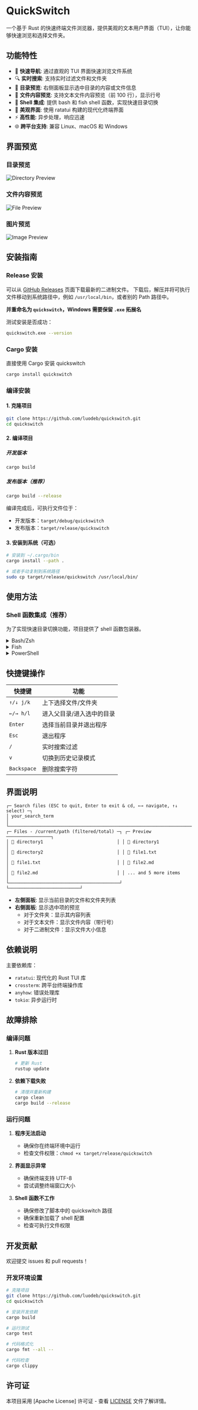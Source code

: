 # QuickSwitch

一个基于 Rust 的快速终端文件浏览器，提供美观的文本用户界面（TUI），让你能够快速浏览和选择文件夹。

## 功能特性

- 🚀 **快速导航**: 通过直观的 TUI 界面快速浏览文件系统
- 🔍 **实时搜索**: 支持实时过滤文件和文件夹
- 📁 **目录预览**: 右侧面板显示选中目录的内容或文件信息
- 📄 **文件内容预览**: 支持文本文件内容预览（前 100 行），显示行号
- 🔧 **Shell 集成**: 提供 bash 和 fish shell 函数，实现快速目录切换
- 🎨 **美观界面**: 使用 ratatui 构建的现代化终端界面
- ⚡ **高性能**: 异步处理，响应迅速
- 🌐 **跨平台支持**: 兼容 Linux、macOS 和 Windows

## 界面预览

### 目录预览

![Directory Preview](./assets/directroy_preview.png)

### 文件内容预览

![File Preview](./assets/file_preview.png)

### 图片预览

![Image Preview](./assets/image_preview.png)

## 安装指南

### Release 安装

可以从 [GitHub Releases](https://github.com/luodeb/quickswitch/releases/latest) 页面下载最新的二进制文件。
下载后，解压并将可执行文件移动到系统路径中，例如 `/usr/local/bin`，或者别的 Path 路径中。

**并重命名为 `quickswitch`，Windows 需要保留 `.exe` 拓展名**

测试安装是否成功：

```bash
quickswitch.exe --version
```

### Cargo 安装

直接使用 Cargo 安装 quickswitch

```bash
cargo install quickswitch
```

### 编译安装

#### 1. 克隆项目

```bash
git clone https://github.com/luodeb/quickswitch.git
cd quickswitch
```

#### 2. 编译项目

##### 开发版本

```bash
cargo build
```

##### 发布版本（推荐）

```bash
cargo build --release
```

编译完成后，可执行文件位于：

- 开发版本：`target/debug/quickswitch`
- 发布版本：`target/release/quickswitch`

#### 3. 安装到系统（可选）

```bash
# 安装到 ~/.cargo/bin
cargo install --path .

# 或者手动复制到系统路径
sudo cp target/release/quickswitch /usr/local/bin/
```

## 使用方法

### Shell 函数集成（推荐）

为了实现快速目录切换功能，项目提供了 shell 函数包装器。

<details>
<summary>Bash/Zsh</summary>

> 将以下函数添加到你的 `~/.bashrc` 或 `~/.zshrc` 文件中末尾：
>
> ```sh
> eval "$(quickswitch --init bash)"
> ```
>
> 绑定按键（可选/推荐）Ctrl + E：
>
> ```sh
> bind '"\C-e": "qs\n"' # 普通模式
> bind '"\C-w": "qshs\n"' # 历史模式
> ```
>
> 重新加载配置：
>
> ```sh
> source ~/.bashrc  # 或 source ~/.zshrc
> ```

</details>

<details>
<summary>Fish</summary>

> 将以下函数添加到你的 `~/.config/fish/config.fish` 文件中末尾：
>
> ```sh
> quickswitch --init fish | source
> ```
>
> 绑定按键（可选/推荐）Ctrl + E：
>
> ```sh
> bind \ce qs # 普通模式
> bind \cw qshs # 历史模式
> ```
>
> 重新加载配置：
>
> ```sh
> source ~/.config/fish/config.fish
> ```

</details>

<details>
<summary>PowerShell</summary>

> 将以下函数添加到你的 PowerShell 配置文件（`code $profile`）中：
>
> ```powershell
> Invoke-Expression (& { (quickswitch.exe --init powershell | Out-String) })
> ```
>
> 绑定按键（可选/推荐）Ctrl + E：
>
> ```powershell
> Import-Module PSReadLine
>
> # 绑定 Ctrl+E 快捷键
> # 普通模式
> Set-PSReadLineKeyHandler -Key 'Ctrl+e' `
>     -BriefDescription 'RunMyFunction' `
>     -ScriptBlock {
>        [Microsoft.PowerShell.PSConsoleReadLine]::RevertLine()
>        [Microsoft.PowerShell.PSConsoleReadLine]::Insert("qs")
>        [Microsoft.PowerShell.PSConsoleReadLine]::AcceptLine()
>    }
> # 历史模式
> Set-PSReadLineKeyHandler -Key 'Ctrl+w' `
>     -BriefDescription 'RunMyFunction' `
>     -ScriptBlock {
>        [Microsoft.PowerShell.PSConsoleReadLine]::RevertLine()
>        [Microsoft.PowerShell.PSConsoleReadLine]::Insert("qshs")
>        [Microsoft.PowerShell.PSConsoleReadLine]::AcceptLine()
>    }
> ```
>
> 重新加载配置：
>
> ```powershell
> . $profile
> ```

</details>

## 快捷键操作

| 快捷键      | 功能                      |
| ----------- | ------------------------- |
| `↑/↓ j/k`   | 上下选择文件/文件夹       |
| `←/→ h/l`   | 进入父目录/进入选中的目录 |
| `Enter`     | 选择当前目录并退出程序    |
| `Esc`       | 退出程序                  |
| `/`         | 实时搜索过滤              |
| `v`         | 切换到历史记录模式        |
| `Backspace` | 删除搜索字符              |

## 界面说明

```
┌─ Search files (ESC to quit, Enter to exit & cd, ←→ navigate, ↑↓ select) ─┐
│ your_search_term                                                          │
└──────────────────────────────────────────────────────────────────────────┘
┌─ Files - /current/path (filtered/total) ─┐ ┌─ Preview ─────────────────┐
│ 📁 directory1                            │ │ 📁 directory1             │
│ 📁 directory2                            │ │ 📄 file1.txt              │
│ 📄 file1.txt                             │ │ 📄 file2.md               │
│ 📄 file2.md                              │ │ ... and 5 more items     │
└──────────────────────────────────────────┘ └───────────────────────────┘
```

- **左侧面板**: 显示当前目录的文件和文件夹列表
- **右侧面板**: 显示选中项的预览
  - 对于文件夹：显示其内容列表
  - 对于文本文件：显示文件内容（带行号）
  - 对于二进制文件：显示文件大小信息

## 依赖说明

主要依赖库：

- `ratatui`: 现代化的 Rust TUI 库
- `crossterm`: 跨平台终端操作库
- `anyhow`: 错误处理库
- `tokio`: 异步运行时

## 故障排除

### 编译问题

1. **Rust 版本过旧**

   ```bash
   # 更新 Rust
   rustup update
   ```

2. **依赖下载失败**
   ```bash
   # 清理并重新构建
   cargo clean
   cargo build --release
   ```

### 运行问题

1. **程序无法启动**

   - 确保你在终端环境中运行
   - 检查文件权限：`chmod +x target/release/quickswitch`

2. **界面显示异常**

   - 确保终端支持 UTF-8
   - 尝试调整终端窗口大小

3. **Shell 函数不工作**
   - 确保修改了脚本中的 quickswitch 路径
   - 确保重新加载了 shell 配置
   - 检查可执行文件权限

## 开发贡献

欢迎提交 issues 和 pull requests！

### 开发环境设置

```bash
# 克隆项目
git clone https://github.com/luodeb/quickswitch.git
cd quickswitch

# 安装开发依赖
cargo build

# 运行测试
cargo test

# 代码格式化
cargo fmt --all --

# 代码检查
cargo clippy
```

## 许可证

本项目采用 [Apache License] 许可证 - 查看 [LICENSE](LICENSE) 文件了解详情。